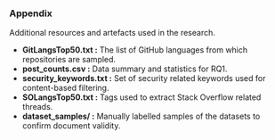 ### Appendix
Additional resources and artefacts used in the research.

- **GitLangsTop50.txt :** The list of GitHub languages from which repositories are sampled.
- **post_counts.csv :** Data summary and statistics for RQ1.
- **security_keywords.txt :** Set of security related keywords used for content-based filtering.
- **SOLangsTop50.txt :** Tags used to extract Stack Overflow related threads.  
- **dataset_samples/ :** Manually labelled samples of the datasets to confirm document validity. 
